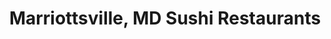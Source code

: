 ---
layout: city
title: Marriottsville, MD Sushi Restaurants
permalink: /maryland/marriottsville/
stateAbbr: MD
stateName: Maryland
cityName: Marriottsville

---